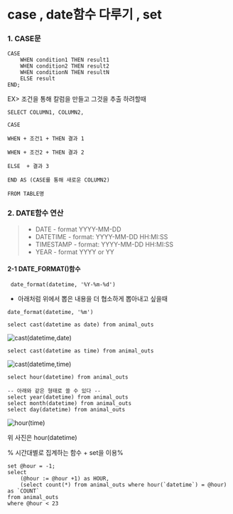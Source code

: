 # case , date함수 다루기 , set



### 1. CASE문

```mysql
CASE
    WHEN condition1 THEN result1
    WHEN condition2 THEN result2
    WHEN conditionN THEN resultN
    ELSE result
END;
```



EX>  조건을 통해 칼럼을 만들고 그것을 추출 하려할때

```mysql
SELECT COLUMN1, COLUMN2, 

CASE 

WHEN + 조건1 + THEN 결과 1

WHEN + 조건2 + THEN 결과 2

ELSE  + 결과 3

END AS (CASE를 통해 새로운 COLUMN2)

FROM TABLE명
```



### 2. DATE함수 연산

> - DATE - format YYYY-MM-DD
> - DATETIME - format: YYYY-MM-DD HH:MI:SS
> - TIMESTAMP - format: YYYY-MM-DD HH:MI:SS
> - YEAR - format YYYY or YY

#### 2-1 DATE_FORMAT()함수

```mysql
 date_format(datetime, '%Y-%m-%d') 
```



- 아래처럼 위에서 뽑은 내용을 더 협소하게 뽑아내고 싶을때

```mysql
date_format(datetime, '%m') 
```



```mysql
select cast(datetime as date) from animal_outs
```

![cast(datetime,date)](https://user-images.githubusercontent.com/52269210/73164358-2818af80-4135-11ea-9e7b-cf428be9de3e.JPG)



```mysql
select cast(datetime as time) from animal_outs
```

![cast(datetime,time)](https://user-images.githubusercontent.com/52269210/73164359-2818af80-4135-11ea-9725-7cf60ba8ff7b.JPG)

```mysql
select hour(datetime) from animal_outs

-- 아래와 같은 형태로 쓸 수 있다 --
select year(datetime) from animal_outs
select month(datetime) from animal_outs
select day(datetime) from animal_outs
```

![hour(time)](https://user-images.githubusercontent.com/52269210/73164361-28b14600-4135-11ea-9ac9-fb32c48c98a7.JPG)



위 사진은 hour(datetime)

% 시간대별로 집계하는 함수 + set을 이용%



```mysql
set @hour = -1;
select
    (@hour := @hour +1) as HOUR,
    (select count(*) from animal_outs where hour(`datetime`) = @hour) as `COUNT`
from animal_outs 
where @hour < 23
```

